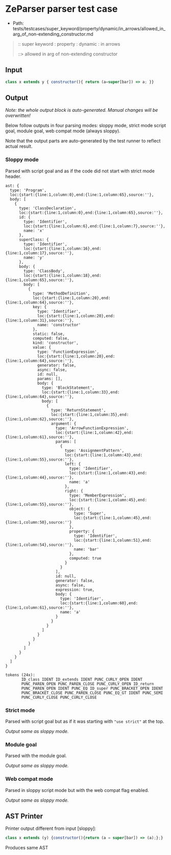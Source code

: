 # ZeParser parser test case

- Path: tests/testcases/super_keyword/property/dynamic/in_arrows/allowed_in_arg_of_non-extending_constructor.md

> :: super keyword : property : dynamic : in arrows
>
> ::> allowed in arg of non-extending constructor

## Input

`````js
class x extends y { constructor(){ return (a=super[bar]) => a; }}
`````

## Output

_Note: the whole output block is auto-generated. Manual changes will be overwritten!_

Below follow outputs in four parsing modes: sloppy mode, strict mode script goal, module goal, web compat mode (always sloppy).

Note that the output parts are auto-generated by the test runner to reflect actual result.

### Sloppy mode

Parsed with script goal and as if the code did not start with strict mode header.

`````
ast: {
  type: 'Program',
  loc:{start:{line:1,column:0},end:{line:1,column:65},source:''},
  body: [
    {
      type: 'ClassDeclaration',
      loc:{start:{line:1,column:0},end:{line:1,column:65},source:''},
      id: {
        type: 'Identifier',
        loc:{start:{line:1,column:6},end:{line:1,column:7},source:''},
        name: 'x'
      },
      superClass: {
        type: 'Identifier',
        loc:{start:{line:1,column:16},end:{line:1,column:17},source:''},
        name: 'y'
      },
      body: {
        type: 'ClassBody',
        loc:{start:{line:1,column:18},end:{line:1,column:65},source:''},
        body: [
          {
            type: 'MethodDefinition',
            loc:{start:{line:1,column:20},end:{line:1,column:64},source:''},
            key: {
              type: 'Identifier',
              loc:{start:{line:1,column:20},end:{line:1,column:31},source:''},
              name: 'constructor'
            },
            static: false,
            computed: false,
            kind: 'constructor',
            value: {
              type: 'FunctionExpression',
              loc:{start:{line:1,column:20},end:{line:1,column:64},source:''},
              generator: false,
              async: false,
              id: null,
              params: [],
              body: {
                type: 'BlockStatement',
                loc:{start:{line:1,column:33},end:{line:1,column:64},source:''},
                body: [
                  {
                    type: 'ReturnStatement',
                    loc:{start:{line:1,column:35},end:{line:1,column:62},source:''},
                    argument: {
                      type: 'ArrowFunctionExpression',
                      loc:{start:{line:1,column:42},end:{line:1,column:61},source:''},
                      params: [
                        {
                          type: 'AssignmentPattern',
                          loc:{start:{line:1,column:43},end:{line:1,column:55},source:''},
                          left: {
                            type: 'Identifier',
                            loc:{start:{line:1,column:43},end:{line:1,column:44},source:''},
                            name: 'a'
                          },
                          right: {
                            type: 'MemberExpression',
                            loc:{start:{line:1,column:45},end:{line:1,column:55},source:''},
                            object: {
                              type: 'Super',
                              loc:{start:{line:1,column:45},end:{line:1,column:50},source:''}
                            },
                            property: {
                              type: 'Identifier',
                              loc:{start:{line:1,column:51},end:{line:1,column:54},source:''},
                              name: 'bar'
                            },
                            computed: true
                          }
                        }
                      ],
                      id: null,
                      generator: false,
                      async: false,
                      expression: true,
                      body: {
                        type: 'Identifier',
                        loc:{start:{line:1,column:60},end:{line:1,column:61},source:''},
                        name: 'a'
                      }
                    }
                  }
                ]
              }
            }
          }
        ]
      }
    }
  ]
}

tokens (24x):
       ID_class IDENT ID_extends IDENT PUNC_CURLY_OPEN IDENT
       PUNC_PAREN_OPEN PUNC_PAREN_CLOSE PUNC_CURLY_OPEN ID_return
       PUNC_PAREN_OPEN IDENT PUNC_EQ ID_super PUNC_BRACKET_OPEN IDENT
       PUNC_BRACKET_CLOSE PUNC_PAREN_CLOSE PUNC_EQ_GT IDENT PUNC_SEMI
       PUNC_CURLY_CLOSE PUNC_CURLY_CLOSE
`````

### Strict mode

Parsed with script goal but as if it was starting with `"use strict"` at the top.

_Output same as sloppy mode._

### Module goal

Parsed with the module goal.

_Output same as sloppy mode._

### Web compat mode

Parsed in sloppy script mode but with the web compat flag enabled.

_Output same as sloppy mode._

## AST Printer

Printer output different from input [sloppy]:

````js
class x extends (y) {constructor(){return (a = super[bar]) => (a);};}
````

Produces same AST
